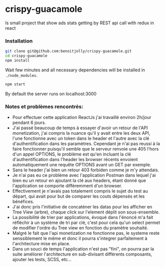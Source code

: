 # crispy-guacamole
Is small project that show ads stats getting by REST api call with redux in react
### Installation

``` bash
git clone git@github.com:benoitjolly/crispy-guacamole.git
cd crispy-guacamole
npm install
```

Wait few minutes and all necessary dependencies will be installed in `./node_modules`.

``` bash
npm start
```
By default the server runs on localhost:3000

### Notes et problèmes rencontrés:

- Pour effectuer cette application ReactJs j'ai travaillé environ 2h/jour pendant 6 jours.
- J'ai passé beaucoup de temps à essayer d'avoir un retour de l'API monetization, j'ai compris la nuance qu'il y avait entre les deux API, l'une fonctionne avec un token dans le header et l'autre avec la clé d'authentification dans les paramètres.
Cependant je n'ai pas reussi à la faire fonctionner puisqu'il semble que le serveur renvoie une 405 l'hors d'un appel OPTIONS, le problème est qu'en incluant la clé d'authentification dans l'header les browser récents envoient automatiquement une requête OPTIONS avant un GET par exemple.
- Sans le header j'ai bien un retour 403 forbiden comme je m'y attendais.
- Je n'ai pas eu ce problème avec l'application Postman dans lequel j'ai bien eu un retour en ajoutant la clé aux headers, étant donné que l'application se comporte différemment d'un browser.
- Effectivement je n'avais pas totalement compris le sujet du test au départ, qui avait pour but de comparer les couts dépensés et les bénéfices.
- J'ai donc pris l'initiative de concaténer les datas pour les afficher en Tree View (arbre), chaque click sur l'element déplit son sous-ensemble.
- La possibilité de trier par applications, évoqué dans l'énoncé m'a fait réfléchir à un système de tri par clé, c'est pour cela qu'un select permet de modifier l'ordre du Tree view en fonction du pramètre souhaité.
- Malgré le fait que l'api monetization ne fonctionne pas, le systeme reste senssiblement le même et donc il pourra s'integrer parfaitement à l'architecture mise en place.
- Dans un souci de temps l'application n'est pas "fini", on pourra par la suite améliorer l'architecture en sub-divisant différents composants, ajouter les tests, SCSS, etc...



